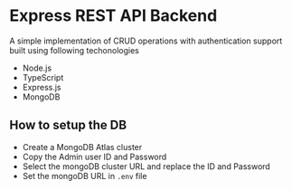 # Express REST API Backend
A simple implementation of CRUD operations with authentication support built using following techonologies
- Node.js
- TypeScript
- Express.js
- MongoDB

## How to setup the DB
- Create a MongoDB Atlas cluster
- Copy the Admin user ID and Password
- Select the mongoDB cluster URL and replace the ID and Password
- Set the mongoDB URL in `.env` file
